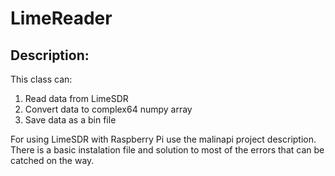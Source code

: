 # LimeReader

## Description: 

This class can:
1. Read data from LimeSDR
2. Convert data to complex64 numpy array
3. Save data as a bin file

For using LimeSDR with Raspberry Pi use the malinapi project description. There is a basic instalation file and solution to most of the errors that can be catched on the way.
